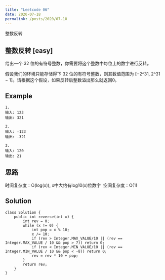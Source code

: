 ```yaml
---
title: "Leetcode 06"
date: 2020-07-18
permalink: /posts/2020/07-18 
---
```


整数反转

## 整数反转 [easy]

给出一个 32 位的有符号整数，你需要将这个整数中每位上的数字进行反转。

假设我们的环境只能存储得下 32 位的有符号整数，则其数值范围为 [−2^31,  2^31 − 1]。请根据这个假设，如果反转后整数溢出那么就返回0。

## Example

```
1.
输入: 123
输出: 321

2.
输入: -123
输出: -321

3.
输入: 120
输出: 21
```

## 思路

时间复杂度：O(log(x)), x中大约有log10(x)位数字
​
空间复杂度：O(1)


## Solution 

```
class Solution {
    public int reverse(int x) {
        int rev = 0;
        while (x != 0) {
            int pop = x % 10;
            x /= 10;
            if (rev > Integer.MAX_VALUE/10 || (rev == Integer.MAX_VALUE / 10 && pop > 7)) return 0;
            if (rev < Integer.MIN_VALUE/10 || (rev == Integer.MIN_VALUE / 10 && pop < -8)) return 0;
            rev = rev * 10 + pop;
        }
        return rev;
    }
}
```
